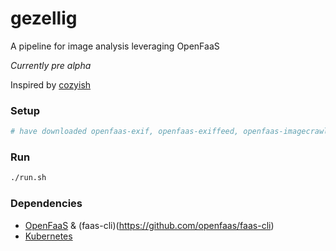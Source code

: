 # gezellig
A pipeline for image analysis leveraging OpenFaaS

_Currently pre alpha_

Inspired by [cozyish](https://github.com/scottleedavis/cozyish)

### Setup
```bash
# have downloaded openfaas-exif, openfaas-exiffeed, openfaas-imagecrawl
```

### Run
```bash
./run.sh
```

### Dependencies
* [OpenFaaS](http://openfaas.com) & (faas-cli)(https://github.com/openfaas/faas-cli)
* [Kubernetes](https://kubernetes.io)

